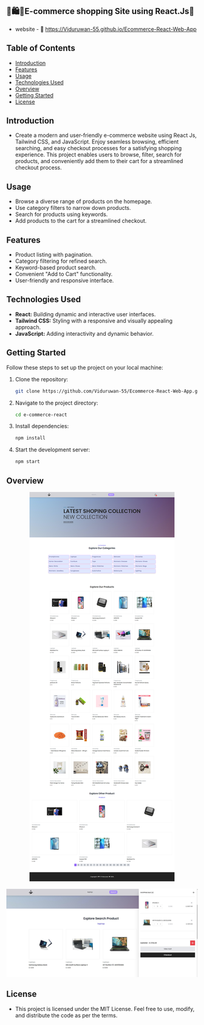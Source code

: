 ## 🏬🛍🛒E-commerce shopping Site using React.Js🛒

- website - 🔗 https://Viduruwan-55.github.io/Ecommerce-React-Web-App

## Table of Contents

- [Introduction](#Introduction)
- [Features](#features)
- [Usage](#usage)
- [Technologies Used](#technologies-used)
- [Overview](#overview)
- [Getting Started](#Getting-Started)
- [License](#License)
    
## Introduction

- Create a modern and user-friendly e-commerce website using React Js, Tailwind CSS, 
  and JavaScript. Enjoy seamless browsing, efficient searching, and easy checkout 
  processes for a satisfying shopping experience.
  This project enables users to browse, filter, search for products, and 
  conveniently add them to their cart for a streamlined checkout process.

## Usage

- Browse a diverse range of products on the homepage.
- Use category filters to narrow down products.
- Search for products using keywords.
- Add products to the cart for a streamlined checkout.

## Features

- Product listing with pagination.
- Category filtering for refined search.
- Keyword-based product search.
- Convenient "Add to Cart" functionality.
- User-friendly and responsive interface.

## Technologies Used

- **React:** Building dynamic and interactive user interfaces.
- **Tailwind CSS:** Styling with a responsive and visually appealing approach.
- **JavaScript:** Adding interactivity and dynamic behavior.

## Getting Started

Follow these steps to set up the project on your local machine:

1. Clone the repository:
   ```bash
   git clone https://github.com/Viduruwan-55/Ecommerce-React-Web-App.git
   ```

2. Navigate to the project directory:
   ```bash
   cd e-commerce-react
   ```

3. Install dependencies:
   ```bash
   npm install
   ```

4. Start the development server:
   ```bash
   npm start
   ```

## Overview

<p align="center">
  <img src="baners/baner-1.png"><br/><br/>
  <img src="baners/baner-2.JPG"><br/>
</p>

## License

- This project is licensed under the MIT License. 
  Feel free to use, modify, and distribute the code as per the terms.